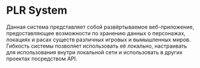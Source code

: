 # PLR System
Данная система представляет собой развёртываемое веб-приложение, предоставляющее возможности по хранению данных о персонажах, локациях и расах существ различных игровых и вымышленных миров. Гибкость системы позволяет использовать её локально, настраивать для использования внутри локальной сети и использовать в других проектах посредством API.
